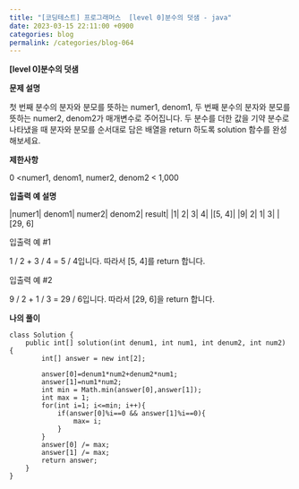 ```yaml
---
title: "[코딩테스트] 프로그래머스  [level 0]분수의 덧샘 - java"
date: 2023-03-15 22:11:00 +0900
categories: blog
permalink: /categories/blog-064
---
```



**[level 0]분수의 덧샘**



**문제 설명**

첫 번째 분수의 분자와 분모를 뜻하는 numer1, denom1, 두 번째 분수의 분자와 분모를 뜻하는 numer2, denom2가 매개변수로 주어집니다. 두 분수를 더한 값을 기약 분수로 나타냈을 때 분자와 분모를 순서대로 담은 배열을 return 하도록 solution 함수를 완성해보세요.



**제한사항**

0 <numer1, denom1, numer2, denom2 < 1,000

**입출력 예 설명**

|numer1|	denom1|	numer2|	denom2|	result|
|1|	2|	3|	4|	|[5, 4]|
|9|	2|	1|	3|	|[29, 6]



입출력 예 #1

1 / 2 + 3 / 4 = 5 / 4입니다. 따라서 [5, 4]를 return 합니다.

입출력 예 #2

9 / 2 + 1 / 3 = 29 / 6입니다. 따라서 [29, 6]을 return 합니다.

**나의 풀이**

```
class Solution {
    public int[] solution(int denum1, int num1, int denum2, int num2) {
        int[] answer = new int[2];

        answer[0]=denum1*num2+denum2*num1;
        answer[1]=num1*num2;
        int min = Math.min(answer[0],answer[1]);
        int max = 1;
        for(int i=1; i<=min; i++){
            if(answer[0]%i==0 && answer[1]%i==0){
                max= i;
            }
        }
        answer[0] /= max;
        answer[1] /= max;
        return answer;
    }
}
```


